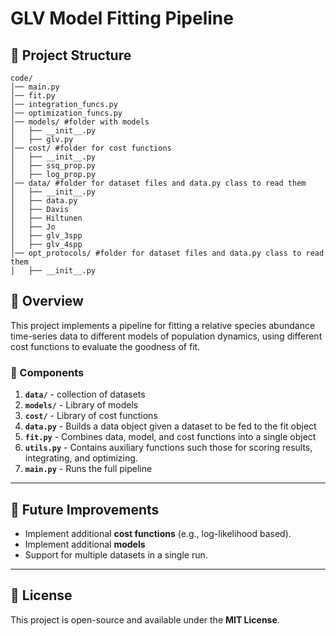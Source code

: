 # GLV Model Fitting Pipeline

## 📌 Project Structure
```
code/
│── main.py
│── fit.py
│── integration_funcs.py
│── optimization_funcs.py
│── models/ #folder with models
│   ├── __init__.py
│   ├── glv.py
│── cost/ #folder for cost functions
│   ├── __init__.py
│   ├── ssq_prop.py
│   ├── log_prop.py
│── data/ #folder for dataset files and data.py class to read them
│   ├── __init__.py
│   ├── data.py
│   ├── Davis
│   ├── Hiltunen
│   ├── Jo
│   ├── glv_3spp
│   ├── glv_4spp
│── opt_protocols/ #folder for dataset files and data.py class to read them
│   ├── __init__.py
```

## 🚀 Overview
This project implements a pipeline for fitting a relative species abundance time-series data to different models of population dynamics, using different cost functions to evaluate the goodness of fit. 

### **🔹 Components**
1. **`data/`** - collection of datasets
2. **`models/`** - Library of models 
3. **`cost/`** - Library of cost functions
5. **`data.py`** - Builds a data object given a dataset to be fed to the fit object
6. **`fit.py`** - Combines data, model, and cost functions into a single object
7. **`utils.py`** - Contains auxiliary functions such those for scoring results, integrating, and optimizing. 
8. **`main.py`** - Runs the full pipeline

---

## 📌 Future Improvements
- Implement additional **cost functions** (e.g., log-likelihood based).
- Implement additional **models**
- Support for multiple datasets in a single run.

---

## 📄 License
This project is open-source and available under the **MIT License**.



